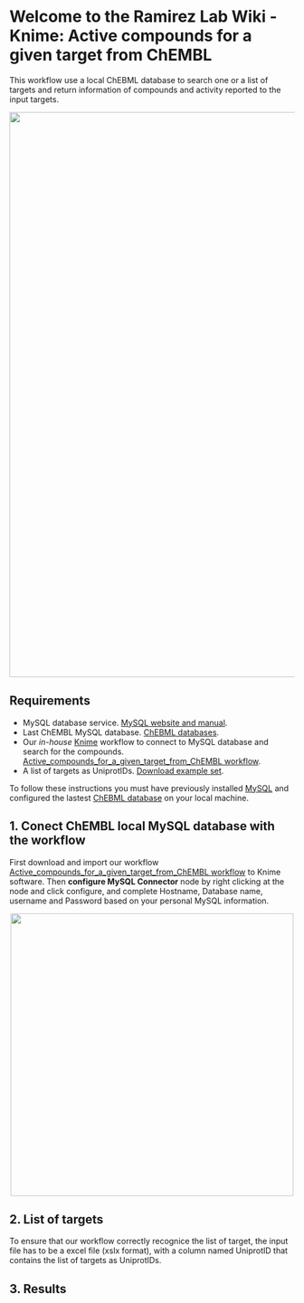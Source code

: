 # Welcome to the Ramirez Lab Wiki - Knime: Active compounds for a given target from ChEMBL #

This workflow use a local ChEBML database to search one or a list of targets and return information of compounds and activity reported to the input targets.

<p align="center">
    <img src="https://github.com/ramirezlab/WIKI/blob/master/KNIME/Active%20compounds%20for%20a%20given%20target%20from%20ChEMBL/media/WF.png" width="1000">
</p>

## Requirements ##
- MySQL database service. [MySQL website and manual](https://dev.mysql.com/doc/refman/8.0/en/installing.html).
- Last ChEMBL MySQL database. [ChEBML databases](https://ftp.ebi.ac.uk/pub/databases/chembl/ChEMBLdb/latest/).
- Our *in-house* [Knime](https://www.knime.com/) workflow to connect to MySQL database and search for the compounds. [Active_compounds_for_a_given_target_from_ChEMBL workflow](https://github.com/ramirezlab/WIKI/raw/master/KNIME/Active%20compounds%20for%20a%20given%20target%20from%20ChEMBL/01_Active_compounds_for_a_given_target_from_ChEMBL.knwf).
- A list of targets as UniprotIDs. [Download example set](https://github.com/ramirezlab/WIKI/raw/master/KNIME/Active%20compounds%20for%20a%20given%20target%20from%20ChEMBL/02_UniprotIDs.xlsx). 

To follow these instructions you must have previously installed [MySQL](https://dev.mysql.com/doc/refman/8.0/en/installing.html) and configured the lastest [ChEBML database](https://ftp.ebi.ac.uk/pub/databases/chembl/ChEMBLdb/latest/) on your local machine.

## 1. Conect ChEMBL local MySQL database with the workflow ##

First download and import our workflow [Active_compounds_for_a_given_target_from_ChEMBL workflow](https://github.com/ramirezlab/WIKI/raw/master/KNIME/Active%20compounds%20for%20a%20given%20target%20from%20ChEMBL/01_Active_compounds_for_a_given_target_from_ChEMBL.knwf) to Knime software. Then **configure MySQL Connector** node by right clicking at the node and click configure, and complete Hostname, Database name, username and Password based on your personal MySQL information.

<p align="center">
<img src="https://github.com/ramirezlab/WIKI/blob/master/KNIME/Active%20compounds%20for%20a%20given%20target%20from%20ChEMBL/media/mysql%20connector.png" width="500">
</p>

## 2. List of targets ##

To ensure that our workflow correctly recognice the list of target, the input file has to be a excel file (xslx format), with a column named UniprotID that contains the list of targets as UniprotIDs.


## 3. Results ##



